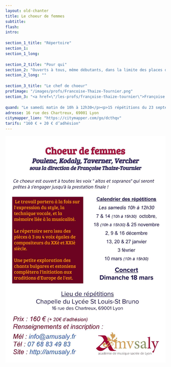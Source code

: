 ```yaml
---
layout: old-chanter
title: Le choeur de femmes
subtitle: 
flash: 
intro: 

section_1_title: "Répertoire"
section_1: 
section_1_long: 

section_2_title: "Pour qui"
section_2: "Ouverts à tous, même débutants, dans la limite des places disponibles"
section_2_long: ""

section_3_title: "Le chef de choeur"
profimage: "/images/profs/Francoise-Thaize-Tournier.png"
section_3: "<a href=\"/les-profs/françoise-thaize-tournier\">Françoise THAIZE-TOURNIER</a>"

quand: "Le samedi matin de 10h à 12h30</p><p>15 répétitions du 23 septembre jusqu'au 31 mars"
adresse: 16 rue des Chartreux, 69001 Lyon
citymapper_lien: "https://citymapper.com/go/dcthqv"
tarifs: "160 € + 20 € d’adhésion"
---
```


<img alt="" src="/chanter/Flyer pour choeur de femmes.jpg">